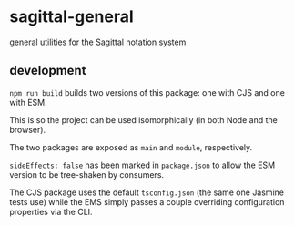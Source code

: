 # sagittal-general

general utilities for the Sagittal notation system

## development

`npm run build` builds two versions of this package: one with CJS and one with ESM.

This is so the project can be used isomorphically (in both Node and the browser).

The two packages are exposed as `main` and `module`, respectively.

`sideEffects: false` has been marked in `package.json` to allow the ESM version to be tree-shaken by consumers.

The CJS package uses the default `tsconfig.json` (the same one Jasmine tests use) while the EMS simply passes a couple
overriding configuration properties via the CLI.
